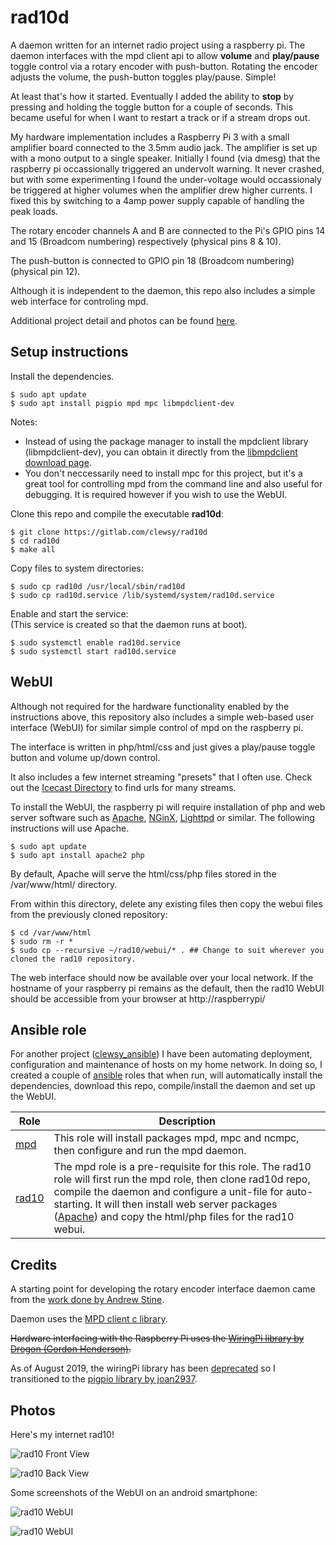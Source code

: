 # rad10d
A daemon written for an internet radio project using a raspberry pi.  The daemon interfaces with the mpd client api to allow **volume** and **play/pause** toggle control via a rotary encoder with push-button.  Rotating the encoder adjusts the volume, the push-button toggles play/pause.  Simple!  

At least that's how it started.  Eventually I added the ability to **stop** by pressing and holding the toggle button for a couple of seconds.  This became useful for when I want to restart a track or if a stream drops out.

My hardware implementation includes a Raspberry Pi 3 with a small amplifier board connected to the 3.5mm audio jack.  The amplifier is set up with a mono output to a single speaker.  Initially I found (via dmesg) that the raspberry pi occassionally triggered an undervolt warning.  It never crashed, but with some experimenting I found the under-voltage would occassionaly be triggered at higher volumes when the amplifier drew higher currents.  I fixed this by switching to a 4amp  power supply capable of handling the peak loads.

The rotary encoder channels A and B are connected to the Pi's GPIO pins 14 and 15 (Broadcom numbering) respectively (physical pins 8 & 10).  

The push-button is connected to GPIO pin 18 (Broadcom numbering) (physical pin 12).  

Although it is independent to the daemon, this repo also includes a simple web interface for controling mpd.

Additional project detail and photos can be found [here][link_clews_projects_rad10].

## Setup instructions
Install the dependencies.
```shell
$ sudo apt update
$ sudo apt install pigpio mpd mpc libmpdclient-dev
```
Notes:
* Instead of using the package manager to install the mpdclient library (libmpdclient-dev), you can obtain it directly from the [libmpdclient download page][link_web_libmpdclient_download].
* You don't neccessarily need to install mpc for this project, but it's a great tool for controlling mpd from the command line and also useful for debugging.  It is required however if you wish to use the WebUI.

Clone this repo and compile the executable **rad10d**:
```shell
$ git clone https://gitlab.com/clewsy/rad10d
$ cd rad10d
$ make all
```
Copy files to system directories:
```shell
$ sudo cp rad10d /usr/local/sbin/rad10d
$ sudo cp rad10d.service /lib/systemd/system/rad10d.service
```
Enable and start the service:  
(This service is created so that the daemon runs at boot).
```shell
$ sudo systemctl enable rad10d.service
$ sudo systemctl start rad10d.service
```

## WebUI
Although not required for the hardware functionality enabled by the instructions above, this repository also includes a simple web-based user interface (WebUI) for similar simple control of mpd on the raspberry pi.  

The interface is written in php/html/css and just gives a play/pause toggle button and volume up/down control.  

It also includes a few internet streaming "presets" that I often use.  Check out the [Icecast Directory][link_web_icecast_directory] to find urls for many streams.

To install the WebUI, the raspberry pi will require installation of php and web server software such as [Apache][link_web_apache], [NGinX][link_web_nginx], [Lighttpd][link_web_lighttpd] or similar.  The following instructions will use Apache.

```shell
$ sudo apt update
$ sudo apt install apache2 php
```
By default, Apache will serve the html/css/php files stored in the /var/www/html/ directory.

From within this directory, delete any existing files then copy the webui files from the previously cloned repository:

```shell
$ cd /var/www/html
$ sudo rm -r *
$ sudo cp --recursive ~/rad10/webui/* .	## Change to suit wherever you cloned the rad10 repository. 
```
The web interface should now be available over your local network.  If the hostname of your raspberry pi remains as the default, then the rad10 WebUI should be accessible from your browser at http://raspberrypi/

## Ansible role
For another project ([clewsy_ansible][link_gitlab_clewsy_clewsy_ansible]) I have been automating deployment, configuration and maintenance of hosts on my home network.  In doing so, I created a couple of [ansible][link_web_ansible] roles that when run, will automatically install the dependencies, download this repo, compile/install the daemon and set up the WebUI.

|Role							|Description																																					|
|-------------------------------------------------------|---------------------------------------------------------------------------------------------------------------------------------------------------------------------------------------------------------------------------------------------------------------------------------------------------------------|
|[mpd][link_gitlab_clewsy_clewsy_ansible_roles_mpd]	|This role will install packages mpd, mpc and ncmpc, then configure and run the mpd daemon.																											|
|[rad10][link_gitlab_clewsy_clewsy_ansible_roles_rad10]	|The mpd role is a pre-requisite for this role.  The rad10 role will first run the mpd role, then clone rad10d repo, compile the daemon and configure a unit-file for auto-starting.  It will then install web server packages ([Apache][link_web_apache]) and copy the html/php files for the rad10 webui.	|

## Credits
A starting point for developing the rotary encoder interface daemon came from the [work done by Andrew Stine][link_web_andrew_stine].  

Daemon uses the [MPD client c library][link_web_libmpdclient_library].  

~~Hardware interfacing with the Raspberry Pi uses the [WiringPi library by Drogon (Gordon Henderson)][link_web_wiringpi].~~  

As of August 2019, the wiringPi library has been [deprecated][link_web_wiringpi_deprecated] so I transitioned to the [pigpio library by joan2937][link_web_pigpio].  

## Photos
Here's my internet rad10!

![rad10 Front View][image_rad10_front]

![rad10 Back View][image_rad10_back]

Some screenshots of the WebUI on an android smartphone:

![rad10 WebUI][image_rad10_webui_1]

![rad10 WebUI][image_rad10_webui_2]

[link_clews_projects_rad10]:https://clews.pro/projects/rad10.php

[link_gitlab_clewsy_clewsy_ansible]:https://gitlab.com/clewsy/clewsy_ansible
[link_gitlab_clewsy_clewsy_ansible_roles_mpd]:https://gitlab.com/clewsy/clewsy_ansible/-/tree/master/roles/mpd
[link_gitlab_clewsy_clewsy_ansible_roles_rad10]:https://gitlab.com/clewsy/clewsy_ansible/-/tree/master/roles/rad10

[link_web_andrew_stine]:https://github.com/astine/rotaryencoder/blob/master/rotaryencoder.c
[link_web_ansible]:https://docs.ansible.com/
[link_web_apache]:https://httpd.apache.org/
[link_web_icecast_directory]:https://dir.xiph.org/
[link_web_libmpdclient_download]:https://musicpd.org/libs/libmpdclient/
[link_web_libmpdclient_library]:https://www.musicpd.org/doc/libmpdclient/index.html
[link_web_lighttpd]:https://www.lighttpd.net/
[link_web_nginx]:https://nginx.org/
[link_web_pigpio]:http://abyz.me.uk/rpi/pigpio/index.html
[link_web_wiringpi]:http://wiringpi.com/
[link_web_wiringpi_deprecated]:http://wiringpi.com/wiringpi-deprecated/

[image_rad10_back]:/images/rad10_back.jpg
[image_rad10_front]:/images/rad10_front.jpg
[image_rad10_webui_1]:/images/rad10_webui_1.png
[image_rad10_webui_2]:/images/rad10_webui_2.png
